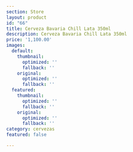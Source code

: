 ```yaml
---
section: Store
layout: product
id: "66"
title: Cerveza Bavaria Chill Lata 350ml
description: Cerveza Bavaria Chill Lata 350ml
price: '1,100.00'
images:
  default:
    thumbnail:
      optimized: ''
      fallback: ''
    original:
      optimized: ''
      fallback: ''
  featured:
    thumbnail:
      optimized: ''
      fallback: ''
    original:
      optimized: ''
      fallback: ''
category: cervezas
featured: false

---
```


